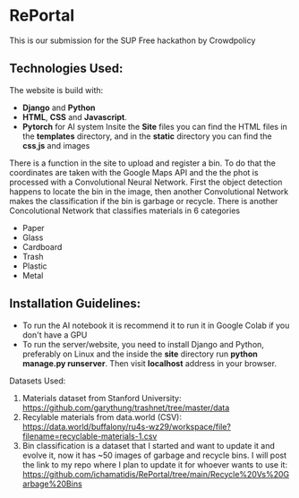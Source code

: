 # RePortal
This is our submission for the SUP Free hackathon by Crowdpolicy

## Technologies Used:
The website is build with:
* **Django** and **Python**
* **HTML**, **CSS** and **Javascript**.
* **Pytorch** for AI system
Insite the **Site** files you can find the HTML files in the **templates** directory, and in the **static** directory you can find the **css**,**js** and images

There is a function in the site to upload and register a bin. To do that the coordinates are taken with the Google Maps API and the the phot is processed with a Convolutional Neural Network. First the object detection happens to locate the bin in the image, then another Convolutional Network makes the classification if the bin is garbage or recycle.
There is another Concolutional Network that classifies materials in 6 categories
* Paper
* Glass
* Cardboard
* Trash
* Plastic
* Metal


## Installation Guidelines:
* To run the AI notebook it is recommend it to run it in Google Colab if you don't have a GPU
* To run the server/website, you need to install Django and Python, preferably on Linux and the inside the **site** directory run **python manage.py runserver**.
Then visit **localhost** address in your browser.

Datasets Used:
1) Materials dataset from Stanford University: https://github.com/garythung/trashnet/tree/master/data
2) Recylable materials from data.world (CSV): https://data.world/buffalony/ru4s-wz29/workspace/file?filename=recyclable-materials-1.csv
3) Bin classification is a dataset that I started and want to update it and evolve it, now it has ~50 images of garbage and recycle bins. I will post the link to my repo where I plan to update it for whoever wants to use it: https://github.com/ichamatidis/RePortal/tree/main/Recycle%20Vs%20Garbage%20Bins
